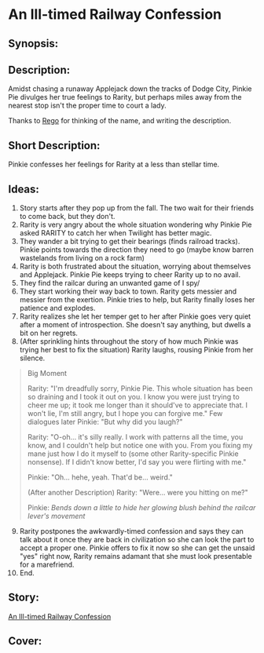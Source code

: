 # An Ill-timed Railway Confession

## Synopsis:


## Description:
Amidst chasing a runaway Applejack down the tracks of Dodge City, Pinkie Pie divulges her true feelings to Rarity, but perhaps miles away from the nearest stop isn't the proper time to court a lady.

Thanks to [Rego](https://www.fimfiction.net/user/180061/Rego) for thinking of the name, and writing the description.

## Short Description:
Pinkie confesses her feelings for Rarity at a less than stellar time.

## Ideas:
1. Story starts after they pop up from the fall. The two wait for their friends to come back, but they don't.
2. Rarity is very angry about the whole situation wondering why Pinkie Pie asked RARITY to catch her when Twilight has better magic.
3. They wander a bit trying to get their bearings (finds railroad tracks). Pinkie points towards the direction they need to go (maybe know barren wastelands from living on a rock farm)
4. Rarity is both frustrated about the situation, worrying about themselves and Applejack. Pinkie Pie keeps trying to cheer Rarity up to no avail.
5. They find the railcar during an unwanted game of I spy/
6. They start working their way back to town. Rarity gets messier and messier from the exertion. Pinkie tries to help, but Rarity finally loses her patience and explodes.
7. Rarity realizes she let her temper get to her after Pinkie goes very quiet after a moment of introspection. She doesn't say anything, but dwells a bit on her regrets.
8. (After sprinkling hints throughout the story of how much Pinkie was trying her best to fix the situation) Rarity laughs, rousing Pinkie from her silence.

> Big Moment
>
> Rarity: "I'm dreadfully sorry, Pinkie Pie. This whole situation has been so draining and I took it out on you. I know you were just trying to cheer me up; it took me longer than it should've to appreciate that. I won't lie, I'm still angry, but I hope you can forgive me."
> Few dialogues later Pinkie: "But why did you laugh?"
>
> Rarity: "O-oh… it's silly really. I work with patterns all the time, you know, and I couldn't help but notice one with you. From you fixing my mane just how I do it myself to (some other Rarity-specific Pinkie nonsense). If I didn't know better, I'd say you were flirting with me."
>
> Pinkie: "Oh… hehe, yeah. That'd be… weird."
>
> (After another Description) Rarity: "Were… were you hitting on me?"
>
> Pinkie: *Bends down a little to hide her glowing blush behind the railcar lever's movement*

9. Rarity postpones the awkwardly-timed confession and says they can talk about it once they are back in civilization so she can look the part to accept a proper one. Pinkie offers to fix it now so she can get the unsaid "yes" right now, Rarity remains adamant that she must look presentable for a marefriend.
10. End.

## Story:
[An Ill-timed Railway Confession](./an-ill-timed-railway-confession.md)

## Cover:
